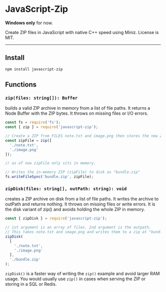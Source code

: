 # JavaScript-Zip

**Windows only** for now.

Create ZIP files in JavaScript with native C++ speed using Miniz. License is MIT.

---

## Install

```bash
npm install javascript-zip
```

## Functions

### `zip(files: string[]): Buffer`

builds a valid ZIP archive in memory from a list of file paths. It returns a Node Buffer with the ZIP bytes. It throws on missing files or I/O errors.

```js
const fs = require('fs');
const { zip } = require('javascript-zip');

// Create a ZIP from FILES note.txt and image.png then stores the new ZIP as zipFile.
const zipFile = zip([
  './note.txt',
  './image.png'
]);

// as of now zipFile only sits in memory.

// Writes the in-memory ZIP (zipFile) to disk as "bundle.zip"
fs.writeFileSync('bundle.zip', zipFile);
```

### `zipDisk(files: string[], outPath: string): void`
creates a ZIP archive on disk from a list of file paths. It writes the archive to outPath and returns nothing. It throws on missing files or write errors. It is the disk variant of zip() and avoids holding the whole ZIP in memory.

```js
const { zipDisk } = require('javascript-zip');

// 1st argument is an array of files. 2nd argument is the outpath. 
// This takes note.txt and image.png and writes them to a zip at "bundle.zip" in the same folder.
zipDisk(
  [
    './note.txt',
    './image.png'
  ],
  './bundle.zip'
);
```

`zipDisk()` is a faster way of writing the `zip()` example and avoid larger RAM usage. You would usually use `zip()` in cases when serving the ZIP or storing in a SQL or Redis.
